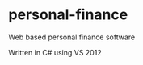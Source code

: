 personal-finance
================

Web based personal finance software

Written in C# using VS 2012
